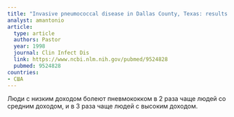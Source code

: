 ```yaml
---
title: "Invasive pneumococcal disease in Dallas County, Texas: results from population-based surveillance in 1995"
analyst: amantonio
article:
  type: article
  authors: Pastor
  year: 1998
  journal: Clin Infect Dis
  link: https://www.ncbi.nlm.nih.gov/pubmed/9524828
  pubmed: 9524828
countries:
- США
---
```


Люди с низким доходом болеют пневмококком в 2 раза чаще людей со средним доходом, и в 3 раза чаще людей с высоким доходом.
